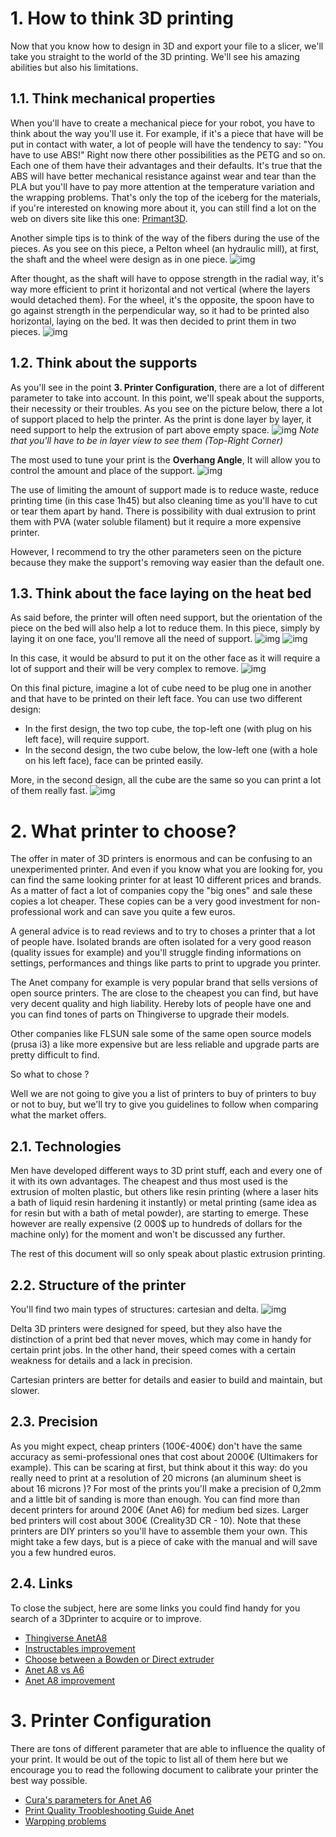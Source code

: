 # 1. How to think 3D printing
Now that you know how to design in 3D and export your file to a slicer, we'll take you straight to the world of the 3D printing. We'll see his amazing abilities but also his limitations.

## 1.1. Think mechanical properties
When you'll have to create a mechanical piece for your robot, you have to think about the way you'll use it.
For example, if it's a piece that have will be put in contact with water, a lot of people will have the tendency to say: "You have to use ABS!"
Right now there other possibilities as the PETG and so on. Each one of them have their advantages and their defaults.
It's true that the ABS will have better mechanical resistance against wear and tear than the PLA but you'll have to pay more attention at the temperature variation and the wrapping problems.
That's only the top of the iceberg for the materials, if you're interested on knowing more about it, you can still find a lot on the web on divers site like this one: [Primant3D](http://www.primante3d.com/materiaux/).

Another simple tips is to think of the way of the fibers during the use of the pieces.
As you see on this piece, a Pelton wheel (an hydraulic mill), at first, the shaft and the wheel were design as in one piece.
![img](img/mechanical/3d-print/Pelton_wheel_1.png)

After thought, as the shaft will have to oppose strength in the radial way, it's way more efficient to print it horizontal and not vertical (where the layers would detached them).
For the wheel, it's the opposite, the spoon have to go against strength in the perpendicular way, so it had to be printed also horizontal, laying on the bed.
It was then decided to print them in two pieces.
![img](img/mechanical/3d-print/Pelton_wheel_2.png)

## 1.2. Think about the supports
As you'll see in the point **3. Printer Configuration**, there are a lot of different parameter to take into account.
In this point, we'll speak about the supports, their necessity or their troubles.
As you see on the picture below, there a lot of support placed to help the printer.
As the print is done layer by layer, it need support to help the extrusion of part above empty space.
![img](img/mechanical/3d-print/Support_1.png)
*Note that you'll have to be in layer view to see them (Top-Right Corner)*

The most used to tune your print is the **Overhang Angle**, It will allow you to control the amount and place of the support.
![img](img/mechanical/3d-print/Support_2.png)

The use of limiting the amount of support made is to reduce waste, reduce printing time (in this case 1h45) but also cleaning time as you'll have to cut or tear them apart by hand.
There is possibility with dual extrusion to print them with PVA (water soluble filament) but it require a more expensive printer.

However, I recommend to try the other parameters seen on the picture because they make the support's removing way easier than the default one.

## 1.3. Think about the face laying on the heat bed
As said before, the printer will often need support, but the orientation of the piece on the bed will also help a lot to reduce them.
In this piece, simply by laying it on one face, you'll remove all the need of support.
![img](img/mechanical/3d-print/Bed_1.png)
![img](img/mechanical/3d-print/Bed_2.png)

In this case, it would be absurd to put it on the other face as it will require a lot of support and their will be very complex to remove.
![img](img/mechanical/3d-print/Bed_3.png)

On this final picture, imagine a lot of cube need to be plug one in another and that have to be printed on their left face.
You can use two different design:
- In the first design, the two top cube, the top-left one (with plug on his left face), will require support.
- In the second design, the two cube below, the low-left one (with a hole on his left face), face can be printed easily.

More, in the second design, all the cube are the same so you can print a lot of them really fast.
![img](img/mechanical/3d-print/Bed_4.png)

# 2. What printer to choose?
The offer in mater of 3D printers is enormous and can be confusing to an unexperimented printer.
And even if you know what you are looking for, you can find the same looking printer for at least 10 different prices and brands.
As a matter of fact a lot of companies copy the "big ones" and sale these copies a lot cheaper.
These copies can be a very good investment for non-professional work and can save you quite a few euros.

A general advice is to read reviews and to try to choses a printer that a lot of people have. Isolated brands are often isolated for a very good reason (quality issues for example) and you'll struggle finding informations on settings, performances and things like parts to print to upgrade you printer.

The Anet company for example is very popular brand that sells versions of open source printers.
The are close to the cheapest you can find, but have very decent quality and high liability.
Hereby lots of people have one and you can find tones of parts on Thingiverse to upgrade their models.

Other companies like FLSUN sale some of the same open source models (prusa i3) a like more expensive but are less reliable and upgrade parts are pretty difficult to find.

So what to chose ?

Well we are not going to give you a list of printers to buy of printers to buy or not to buy, but we'll try to give you guidelines to follow when comparing what the market offers.

## 2.1. Technologies
Men have developed different ways to 3D print stuff, each and every one of it with its own advantages.
The cheapest and thus most used is the extrusion of molten plastic, but others like resin printing (where a laser hits a bath of liquid resin hardening it instantly) or metal printing (same idea as for resin but with a bath of metal powder), are starting to emerge. These however are really expensive (2 000$ up to hundreds of dollars for the machine only) for the moment and won't be discussed any further.

The rest of this document will so only speak about plastic extrusion printing.

## 2.2. Structure of the printer
You'll find two main types of structures: cartesian and delta.
![img](img/mechanical/3d-print/Cartesian-3D-printer.jpg)

Delta 3D printers were designed for speed, but they also have the distinction of a print bed that never moves, which may come in handy for certain print jobs.
In the other hand, their speed comes with a certain weakness for details and a lack in precision.

Cartesian printers are better for details and easier to build and maintain, but slower.

## 2.3. Precision
As you might expect, cheap printers (100€-400€) don't have the same accuracy as semi-professional ones that cost about 2000€ (Ultimakers for example).
This can be scaring at first, but think about it this way: do you really need to print at a resolution of 20 microns (an aluminum sheet is about 16 microns )?
For most of the prints you'll make a precision of 0,2mm and a little bit of sanding is more than enough.
You can find more than decent printers for around 200€ (Anet A6) for medium bed sizes.
Larger bed printers will cost about 300€ (Creality3D CR - 10).
Note that these printers are DIY printers so you'll have to assemble them your own.
This might take a few days, but is a piece of cake with the manual and will save you a few hundred euros.

## 2.4. Links
To close the subject, here are some links you could find handy for you search of a 3Dprinter to acquire or to improve.
- [Thingiverse AnetA8](https://www.thingiverse.com/search/page:1?q=Anet+A8&sa=&dwh=525af4b8e015a6f)
- [Instructables improvement](http://www.instructables.com/id/Transform-a-chinese-3D-printer-in-a-high-precision/)
- [Choose between a Bowden or Direct extruder](http://www.fabbaloo.com/blog/2015/11/11/bowden-or-direct-a-primer-on-extruder-styles)
- [Anet A8 vs A6](https://pevly.com/anet-a8-vs-a6/)
- [Anet A8 improvement](http://www.instructables.com/id/2000-Quality-Prints-From-a-200-Printer-an-Upgrade-/)
<!-- Will si tu veux rajouter des liens -->


# 3. Printer Configuration
There are tons of different parameter that are able to influence the quality of your print.
It would be out of the topic to list all of them here but we encourage you to read the following document to calibrate your printer the best way possible.

- [Cura's parameters for Anet A6](mechanical/References/A6_Parameters_Cura.pdf)
- [Print Quality Troobleshooting Guide Anet](mechanical/References/Print_Quality_Troobleshooting_Guide-Anet.pdf)
- [Warpping problems](http://www.primante3d.com/curling-29082016/)
